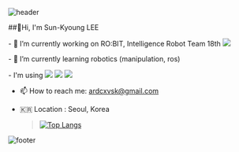![header](https://capsule-render.vercel.app/api?type=waving&color=gradient&height=170&section=header&text=lee-sunkyoung&fontSize=60&animation=fadeIn&fontAlignY=38&descAlignY=55&descAlign=72.8)


##👋Hi, I'm Sun-Kyoung LEE 

 <p>- 🔭 I’m currently working on RO:BIT, Intelligence Robot Team 18th <a href="https://github.com/RO-BIT-Intelligence-Robot-Team"><img src="https://img.shields.io/badge/Team RO:BIT-white?style=flat&logo=windowsterminal&logoColor=red"/></a></p> 
 
  <p>- 🌱 I’m currently learning robotics (manipulation, ros)</p>
 
 <p>- I'm using <img src="https://img.shields.io/badge/C++-00599C?style=flat&logo=cplusplus&logoColor=white"/> <img src="https://img.shields.io/badge/Ros-22314E?style=flat&logo=ros&logoColor=white"/> <img src="https://img.shields.io/badge/Python-3776AB?style=flat&logo=python&logoColor=white"/>  </p>
  
- 📫 How to reach me: ardcxvsk@gmail.com

- 🇰🇷 Location : Seoul, Korea


  > [![Top Langs](https://github-readme-stats.vercel.app/api/top-langs/?username=lee-sunkyoung&exclude_repo=lee-sunkyoung.github.io&layout=compact&theme=tokyonight)](https://github.com/anuraghazra/github-readme-stats)

![footer](https://capsule-render.vercel.app/api?type=waving&&color=gradient&height=80&section=footer&fontSize=90)

